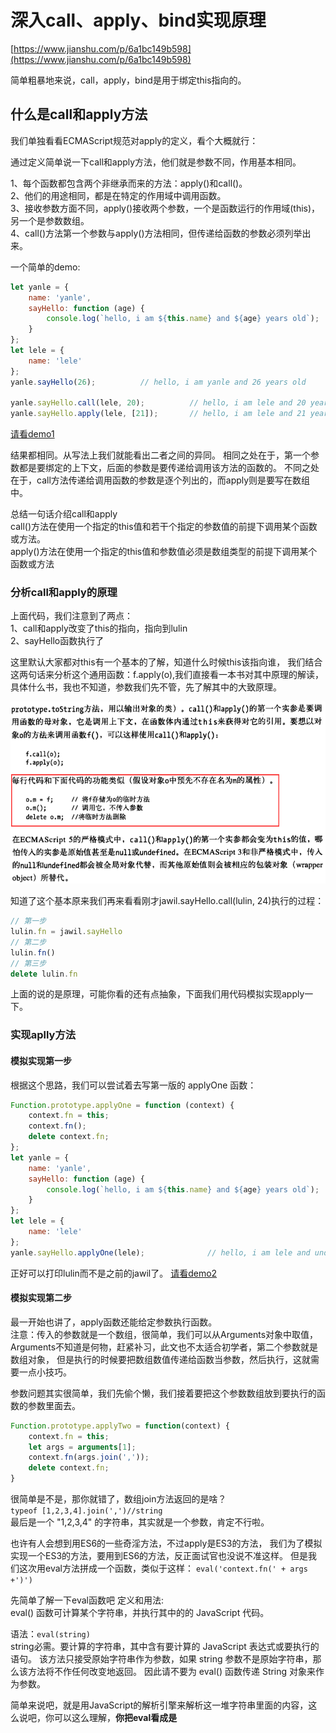 # 深入call、apply、bind实现原理
[https://www.jianshu.com/p/6a1bc149b598](https://www.jianshu.com/p/6a1bc149b598)

简单粗暴地来说，call，apply，bind是用于绑定this指向的。

## 什么是call和apply方法
我们单独看看ECMAScript规范对apply的定义，看个大概就行：                 

通过定义简单说一下call和apply方法，他们就是参数不同，作用基本相同。                      

1、每个函数都包含两个非继承而来的方法：apply()和call()。                     
2、他们的用途相同，都是在特定的作用域中调用函数。                       
3、接收参数方面不同，apply()接收两个参数，一个是函数运行的作用域(this)，另一个是参数数组。                        
4、call()方法第一个参数与apply()方法相同，但传递给函数的参数必须列举出来。                        


一个简单的demo:              
```javascript
let yanle = {
    name: 'yanle',
    sayHello: function (age) {
        console.log(`hello, i am ${this.name} and ${age} years old`);
    }
};
let lele = {
    name: 'lele'
};
yanle.sayHello(26);          // hello, i am yanle and 26 years old

yanle.sayHello.call(lele, 20);          // hello, i am lele and 20 years old
yanle.sayHello.apply(lele, [21]);       // hello, i am lele and 21 years old
```
[请看demo1](./demo1.js)

结果都相同。从写法上我们就能看出二者之间的异同。
相同之处在于，第一个参数都是要绑定的上下文，后面的参数是要传递给调用该方法的函数的。
不同之处在于，call方法传递给调用函数的参数是逐个列出的，而apply则是要写在数组中。

总结一句话介绍call和apply                           
call()方法在使用一个指定的this值和若干个指定的参数值的前提下调用某个函数或方法。                           
apply()方法在使用一个指定的this值和参数值必须是数组类型的前提下调用某个函数或方法  


### 分析call和apply的原理
上面代码，我们注意到了两点：                  
1、call和apply改变了this的指向，指向到lulin                 
2、sayHello函数执行了                 

这里默认大家都对this有一个基本的了解，知道什么时候this该指向谁，
我们结合这两句话来分析这个通用函数：f.apply(o),我们直接看一本书对其中原理的解读，
具体什么书，我也不知道，参数我们先不管，先了解其中的大致原理。

![01](./img/img01.png)                          

知道了这个基本原来我们再来看看刚才jawil.sayHello.call(lulin, 24)执行的过程：                       
```javascript
// 第一步
lulin.fn = jawil.sayHello
// 第二步
lulin.fn()
// 第三步
delete lulin.fn
```

上面的说的是原理，可能你看的还有点抽象，下面我们用代码模拟实现apply一下。

### 实现aplly方法

#### 模拟实现第一步
根据这个思路，我们可以尝试着去写第一版的 applyOne 函数：
```javascript
Function.prototype.applyOne = function (context) {
    context.fn = this;
    context.fn();
    delete context.fn;
};
let yanle = {
    name: 'yanle',
    sayHello: function (age) {
        console.log(`hello, i am ${this.name} and ${age} years old`);
    }
};
let lele = {
    name: 'lele'
};
yanle.sayHello.applyOne(lele);              // hello, i am lele and undefined years old
```
正好可以打印lulin而不是之前的jawil了。
[请看demo2](./demo2.js)


#### 模拟实现第二步
最一开始也讲了，apply函数还能给定参数执行函数。                  
注意：传入的参数就是一个数组，很简单，我们可以从Arguments对象中取值，
Arguments不知道是何物，赶紧补习，此文也不太适合初学者，第二个参数就是数组对象，
但是执行的时候要把数组数值传递给函数当参数，然后执行，这就需要一点小技巧。

参数问题其实很简单，我们先偷个懒，我们接着要把这个参数数组放到要执行的函数的参数里面去。
```javascript
Function.prototype.applyTwo = function(context) {
    context.fn = this;
    let args = arguments[1];
    context.fn(args.join(','));
    delete context.fn;
}
```
很简单是不是，那你就错了，数组join方法返回的是啥？                 
`typeof [1,2,3,4].join(',')//string`                        
最后是一个 "1,2,3,4" 的字符串，其实就是一个参数，肯定不行啦。

也许有人会想到用ES6的一些奇淫方法，不过apply是ES3的方法，
我们为了模拟实现一个ES3的方法，要用到ES6的方法，反正面试官也没说不准这样。
但是我们这次用eval方法拼成一个函数，类似于这样：
`eval('context.fn(' + args +')')`                   

先简单了解一下eval函数吧
定义和用法:                          
eval() 函数可计算某个字符串，并执行其中的的 JavaScript 代码。                        

语法：`eval(string)`                       
string必需。要计算的字符串，其中含有要计算的 JavaScript 表达式或要执行的语句。
该方法只接受原始字符串作为参数，如果 string 参数不是原始字符串，那么该方法将不作任何改变地返回。
因此请不要为 eval() 函数传递 String 对象来作为参数。

简单来说吧，就是用JavaScript的解析引擎来解析这一堆字符串里面的内容，这么说吧，你可以这么理解，**你把eval看成是<script>标签**。

`eval('function Test(a,b,c,d){console.log(a,b,c,d)};Test(1,2,3,4)')`就是相当于这样：                    
```html
<script>
function Test(a,b,c,d){
    console.log(a,b,c,d)
};
Test(1,2,3,4)
</script>
```

第二版代码大致如下：                  
```javascript
Function.prototype.applyTwo = function(context) {
    var args = arguments[1]; //获取传入的数组参数
    context.fn = this; //假想context对象预先不存在名为fn的属性
    var fnStr = 'context.fn(';
    for (var i = 0; i < args.length; i++) {
        fnStr += i == args.length - 1 ? args[i] : args[i] + ',';
    }
    fnStr += ')';//得到"context.fn(arg1,arg2,arg3...)"这个字符串在，最后用eval执行
    eval(fnStr); //还是eval强大
    delete context.fn; //执行完毕之后删除这个属性
}
//测试一下
var jawil = {
    name: "jawil",
    sayHello: function (age) {
         console.log(this.name,age);
     }
};

var  lulin = {
    name: "lulin",
};

jawil.sayHello.applyTwo(lulin,[24])//lulin 24
```
[请看demo3](./demo3.js)

好像就行了是不是，其实这只是最粗糙的版本，能用，但是不完善，完成了大约百分之六七十了。


#### 模拟实现第三步
1.this参数可以传null或者不传，当为null的时候，视为指向window             

demo1:
```javascript
var name = 'jawil';
function sayHello() {
    console.log(this.name);
}
sayHello.apply(null); // 'jawil'
```
demo2:                                  
```javascript
var name = 'jawil';
function sayHello() {
    console.log(this.name);
}
sayHello.apply(); // 'jawil'
```

2.函数是可以有返回值的         
```javascript
var obj = {
    name: 'jawil'
}

function sayHello(age) {
    return {
        name: this.name,
        age: age
    }
}

console.log(sayHello.apply(obj,[24]));// {name: "jawil", age: 24}
```

这些都是小问题，想到了，就很好解决。我们来看看此时的第三版apply模拟方法。
```javascript
//原生JavaScript封装apply方法，第三版
Function.prototype.applyThree = function(context) {
    var context = context || window
    var args = arguments[1] //获取传入的数组参数
    context.fn = this //假想context对象预先不存在名为fn的属性
    if (args == void 0) { //没有传入参数直接执行
        return context.fn()
    }
    var fnStr = 'context.fn('
    for (var i = 0; i < args.length; i++) {
        //得到"context.fn(arg1,arg2,arg3...)"这个字符串在，最后用eval执行
        fnStr += i == args.length - 1 ? args[i] : args[i] + ','
    }
    fnStr += ')'
    var returnValue = eval(fnStr) //还是eval强大
    delete context.fn //执行完毕之后删除这个属性
    return returnValue
}
```
[demo4](./demo4.js)                                 


#### 模拟实现第四步
其实一开始就埋下了一个隐患，我们看看这段代码：                     
```javascript
Function.prototype.applyThree = function(context) {
    var context = context || window
    var args = arguments[1] //获取传入的数组参数
    context.fn = this //假想context对象预先不存在名为fn的属性
    ......
}
```
就是这句话， `context.fn = this //假想context对象预先不存在名为fn的属性` ,这就是一开始的隐患,
我们只是假设，但是并不能防止contenx对象一开始就没有这个属性，要想做到完美，就要保证这个context.fn中的fn的唯一性。

于是我自然而然的想到了强大的ES6,这玩意还是好用啊，幸好早就了解并一直在使用ES6,还没有学习过ES6的童鞋赶紧学习一下，没有坏处的。

重新复习下新知识：                       
基本数据类型有6种：Undefined、Null、布尔值（Boolean）、字符串（String）、数值（Number）、对象（Object）。

ES5对象属性名都是字符串容易造成属性名的冲突。
```javascript
var a = { name: 'jawil'};
a.name = 'lulin';
//这样就会重写属性
```

ES6引入了一种新的原始数据类型Symbol，表示独一无二的值。                
注意，Symbol函数前不能使用new命令，否则会报错。这是因为生成的Symbol是一个原始类型的值，不是对象                     
Symbol函数可以接受一个字符串作为参数，表示对Symbol实例的描述，主要是为了在控制台显示，或者转为字符串时，比较容易区分。                       

```javascript
// 没有参数的情况
var s1 = Symbol();
var s2 = Symbol();
s1 === s2 // false

// 有参数的情况
var s1 = Symbol("foo");
var s2 = Symbol("foo");
s1 === s2 // false
```
注意：Symbol值不能与其他类型的值进行运算。                    

作为属性名的Symbol
```javascript
var mySymbol = Symbol();

// 第一种写法
var a = {};
a[mySymbol] = 'Hello!';

// 第二种写法
var a = {
  [mySymbol]: 'Hello!'
};

// 第三种写法
var a = {};
Object.defineProperty(a, mySymbol, { value: 'Hello!' });

// 以上写法都得到同样结果
a[mySymbol] // "Hello!"
```
注意，Symbol值作为对象属性名时，不能用点运算符。

继续看下面这个例子：
```javascript
var a = {};
var name = Symbol();
a.name = 'jawil';
a[name] = 'lulin';
console.log(a.name,a[name]);             //jawil,lulin
```
Symbol值作为属性名时，该属性还是公开属性，不是私有属性。                                                 
这个有点类似于java中的protected属性
（protected和private的区别：在类的外部都是不可以访问的，在类内的子类可以继承protected不可以继承private）                            
但是这里的Symbol在类外部也是可以访问的，只是不会出现在for...in、for...of循环中，
也不会被Object.keys()、Object.getOwnPropertyNames()返回。
但有一个 `Object.getOwnPropertySymbols` 方法，可以获取指定对象的所有Symbol属性名。                            

看看第四版的实现demo，想必大家了解上面知识已经猜得到怎么写了，很简单。
直接加个var fn = Symbol()就行了
```javascript
//原生JavaScript封装apply方法，第四版
Function.prototype.applyFour = function(context) {
    var context = context || window
    var args = arguments[1] //获取传入的数组参数
    var fn = Symbol()
    context[fn] = this //假想context对象预先不存在名为fn的属性
    if (args == void 0) { //没有传入参数直接执行
        return context[fn]()
    }
    var fnStr = 'context[fn]('
    for (var i = 0; i < args.length; i++) {
        //得到"context.fn(arg1,arg2,arg3...)"这个字符串在，最后用eval执行
        fnStr += i == args.length - 1 ? args[i] : args[i] + ','
    }
    fnStr += ')'
    var returnValue = eval(fnStr) //还是eval强大
    delete context[fn] //执行完毕之后删除这个属性
    return returnValue
}
```

#### 模拟实现第五步
呃呃呃额额，慢着，ES3就出现的方法，你用ES6来实现，你好意思么？
你可能会说，不管黑猫白猫，只要能抓住老鼠的猫就是好猫，面试官直说不准用call和apply方法但是没说不准用ES6语法啊。                           
反正公说公有理婆说婆有理，这里还是不用Symbol方法实现一下，我们知道，ES6其实都是语法糖，ES6能写的，
咋们ES5都能实现，这就导致了babel这类把ES6语法转化成ES5的代码了。                                 
至于babel把Symbol属性转换成啥代码了，我也没去看，有兴趣的可以看一下稍微研究一下，这里我说一下简单的模拟。                                      
ES5 没有 Sybmol，属性名称只可能是一个字符串，如果我们能做到这个字符串不可预料，
那么就基本达到目标。要达到不可预期，一个随机数基本上就解决了。                                 







































      



